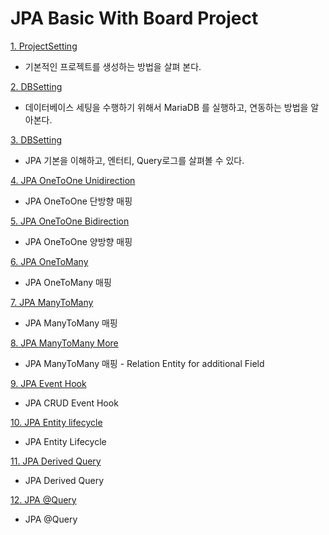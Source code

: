 # JPA Basic With Board Project

[1. ProjectSetting](./documents/01.ProjectSetting.md)
- 기본적인 프로젝트를 생성하는 방법을 살펴 본다. 

[2. DBSetting](./documents/02.DBSetting.md)
- 데이터베이스 세팅을 수행하기 위해서 MariaDB 를 실행하고, 연동하는 방법을 알아본다. 

[3. DBSetting](./documents/03.JPABasic.md)
- JPA 기본을 이해하고, 엔터티, Query로그를 살펴볼 수 있다. 

[4. JPA OneToOne Unidirection](./documents/04.OneToOneUni.md)
- JPA OneToOne 단방향 매핑

[5. JPA OneToOne Bidirection](./documents/05.OneToOneBi.md)
- JPA OneToOne 양방향 매핑

[6. JPA OneToMany](./documents/06.OneToMany.md)
- JPA OneToMany 매핑

[7. JPA ManyToMany](./documents/07.ManyToMany.md)
- JPA ManyToMany 매핑  

[8. JPA ManyToMany More](./documents/08.ManyToManyWithEntity.md)
- JPA ManyToMany 매핑 - Relation Entity for additional Field 

[9. JPA Event Hook](./documents/09.EntityEventHooking.md)
- JPA CRUD Event Hook

[10. JPA Entity lifecycle](./documents/10.EntityLifecycle.md)
- JPA Entity Lifecycle 

[11. JPA Derived Query](./documents/11.DerivedQuery.md)
- JPA Derived Query

[12. JPA @Query](documents/12.Query.md)
- JPA @Query
